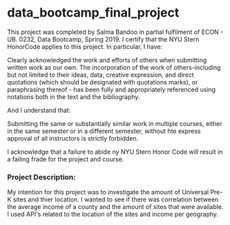 # data_bootcamp_final_project

This project was completed by Salma Bandoo in partial fulfilment of ECON - UB. 0232, Data Bootcamp, Spring 2019. I certify that the NYU Stern HonorCode applies to this project. In particular, I have:

Clearly acknowledged the work and efforts of others when submitting written work as our own. The incorporation of the work of others-including but not limited to their ideas, data, creative expression, and direct quotations (which should be designated with quotations marks), or paraphrasing thereof - has been fully and appropriately referenced using notations both in the text and the bibliography. 

And I understand that: 

Submitting the same or substantially similar work in multiple courses, either in the same semester or in a different semester, without hte express approval of all instructors is strictly forbidden. 

I acknowledge that a failure to abide ny NYU Stern Honor Code will result in a failing frade for the project and course. 

### Project Description:

My intention for this project was to investigate the amount of Universal Pre-K sites and thier location. I wanted to see if there was correlation between the average income of a county and the amount of sites that were available. I used API's related to the location of the sites and income per geography. 
